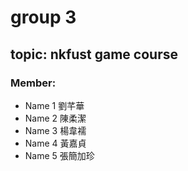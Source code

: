 # group 3
## topic: nkfust game course

### Member:

* Name 1 劉芊華 
* Name 2 陳柔潔
* Name 3 楊韋襦
* Name 4 黃嘉貞
* Name 5 張簡加珍

